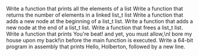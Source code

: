 Write a function that prints all the elements of a list
Write a function that returns the number of elements in a linked list_t list
Write a function that adds a new node at the beginning of a list_t list.
Write a function that adds a new node at the end of a list_t list.
Write a function that frees a list_t list.
Write a function that prints You're beat! and yet, you must allow,\nI bore my house upon my back!\n before the main function is executed.
Write a 64-bit program in assembly that prints Hello, Holberton, followed by a new line.
